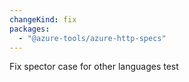 ```yaml
---
changeKind: fix
packages:
  - "@azure-tools/azure-http-specs"
---
```


Fix spector case for other languages test
